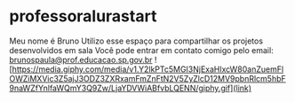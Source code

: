 # professoralurastart
Meu nome é Bruno
Utilizo esse espaço para compartilhar os projetos desenvolvidos em sala
Você pode entrar em contato comigo pelo email: brunospaula@prof.educacao.sp.gov.br
![https://media.giphy.com/media/v1.Y2lkPTc5MGI3NjExaHlxcW80anZuemFlOWZiMXVic3Z5ajJ3ODZ3ZXRxamFmZnFtN2V5ZyZlcD12MV9pbnRlcm5hbF9naWZfYnlfaWQmY3Q9Zw/LjaYDVWiABfvbLQENN/giphy.gif](link)
